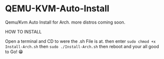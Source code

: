 # QEMU-KVM-Auto-Install
Qemu/Kvm Auto Install for Arch. more distros coming soon.
 
 
HOW TO INSTALL


Open a terminal and CD to were the .sh File is at. then enter ```sudo chmod +x Install-Arch.sh``` then ```sudo ./Install-Arch.sh``` then reboot and your all good to Go! 😁 
